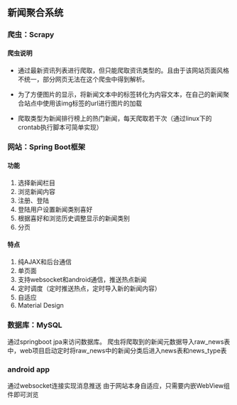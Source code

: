 ## 新闻聚合系统

### 爬虫：Scrapy

#### 爬虫说明

- 通过最新资讯列表进行爬取，但只能爬取资讯类型的。且由于该网站页面风格不统一，部分网页无法在这个爬虫中得到解析。

- 为了方便图片的显示，将新闻文本中的<img>标签转化为内容文本，在自己的新闻聚合站点中使用该img标签的url进行图片的加载

- 爬取类型为新闻排行榜上的热门新闻，每天爬取若干次（通过linux下的crontab执行脚本可简单实现）

### 网站：Spring Boot框架

#### 功能

1. 选择新闻栏目
2. 浏览新闻内容
3. 注册、登陆
4. 登陆用户设置新闻类别喜好
5. 根据喜好和浏览历史调整显示的新闻类别
6. 分页

#### 特点

1. 纯AJAX和后台通信
2. 单页面
3. 支持websocket和android通信，推送热点新闻
4. 定时调度（定时推送热点，定时导入新的新闻内容）
5. 自适应
6. Material Design

### 数据库：MySQL

通过springboot jpa来访问数据库。
爬虫将爬取到的新闻元数据导入raw_news表中，web项目启动定时将raw_news中的新闻分类后进入news表和news_type表

### android app
通过websocket连接实现消息推送
由于网站本身自适应，只需要内嵌WebView组件即可浏览




